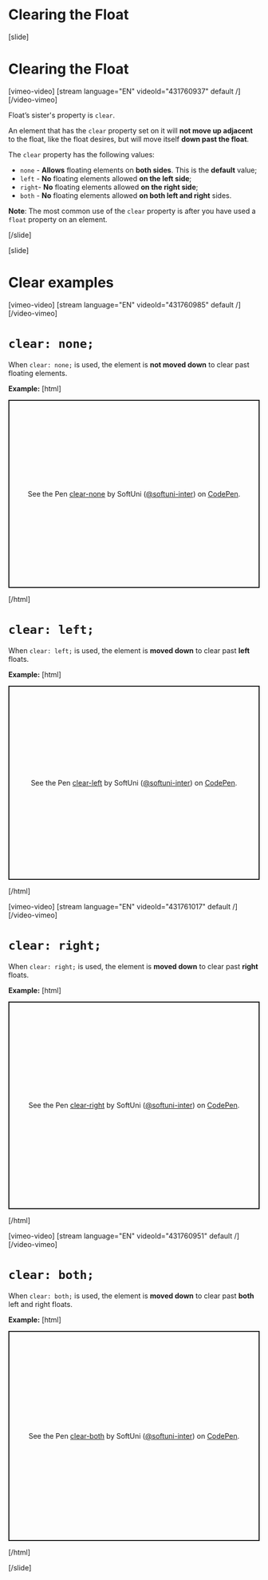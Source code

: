 # Clearing the Float

[slide]

# Clearing the Float

[vimeo-video]
[stream language="EN" videoId="431760937" default /]
[/video-vimeo]

Float’s sister's property is `clear`.

An element that has the `clear` property set on it will **not move up adjacent** to the float, like the float desires, but will move itself **down past the float**.

The `clear` property has the following values:

* `none` - **Allows** floating elements on **both sides**. This is the **default** value;
* `left` - **No** floating elements allowed **on the left side**;
* `right`- **No** floating elements allowed **on the right side**;
* `both` - **No** floating elements allowed **on both left and right** sides.

**Note**: The most common use of the `clear` property is after you have used a `float` property on an element.

[/slide]

[slide]
# Clear examples

[vimeo-video]
[stream language="EN" videoId="431760985" default /]
[/video-vimeo]

# `clear: none;`

When `clear: none;` is used, the element is **not moved down** to clear past floating elements.

**Example:**
[html]
<p class="codepen" data-height="377" data-theme-id="39135" data-default-tab="result" data-user="softuni-inter" data-slug-hash="YzyRpoj" style="height: 377px; box-sizing: border-box; display: flex; align-items: center; justify-content: center; border: 2px solid; margin: 1em 0; padding: 1em;" data-pen-title="clear-none">
  <span>See the Pen <a href="https://codepen.io/softuni-inter/pen/YzyRpoj">
  clear-none</a> by SoftUni (<a href="https://codepen.io/softuni-inter">@softuni-inter</a>)
  on <a href="https://codepen.io">CodePen</a>.</span>
</p>
<script async src="https://static.codepen.io/assets/embed/ei.js"></script>

[/html]

# `clear: left;`

When `clear: left;` is used, the element is **moved down** to clear past **left** floats.

**Example:**
[html]
<p class="codepen" data-height="389" data-theme-id="39135" data-default-tab="result" data-user="softuni-inter" data-slug-hash="XWmyNvM" style="height: 389px; box-sizing: border-box; display: flex; align-items: center; justify-content: center; border: 2px solid; margin: 1em 0; padding: 1em;" data-pen-title="clear-left">
  <span>See the Pen <a href="https://codepen.io/softuni-inter/pen/XWmyNvM">
  clear-left</a> by SoftUni (<a href="https://codepen.io/softuni-inter">@softuni-inter</a>)
  on <a href="https://codepen.io">CodePen</a>.</span>
</p>
<script async src="https://static.codepen.io/assets/embed/ei.js"></script>

[/html]

[vimeo-video]
[stream language="EN" videoId="431761017" default /]
[/video-vimeo]

# `clear: right;`

When `clear: right;` is used, the element is **moved down** to clear past **right** floats.

**Example:**
[html]
<p class="codepen" data-height="416" data-theme-id="39135" data-default-tab="result" data-user="softuni-inter" data-slug-hash="GRpwrgz" style="height: 416px; box-sizing: border-box; display: flex; align-items: center; justify-content: center; border: 2px solid; margin: 1em 0; padding: 1em;" data-pen-title="clear-right">
  <span>See the Pen <a href="https://codepen.io/softuni-inter/pen/GRpwrgz">
  clear-right</a> by SoftUni (<a href="https://codepen.io/softuni-inter">@softuni-inter</a>)
  on <a href="https://codepen.io">CodePen</a>.</span>
</p>
<script async src="https://static.codepen.io/assets/embed/ei.js"></script>

[/html]

[vimeo-video]
[stream language="EN" videoId="431760951" default /]
[/video-vimeo]

# `clear: both;`

When `clear: both;` is used, the element is **moved down** to clear past **both** left and right floats.

**Example:**
[html]
<p class="codepen" data-height="421" data-theme-id="39135" data-default-tab="result" data-user="softuni-inter" data-slug-hash="mdeQRJv" style="height: 421px; box-sizing: border-box; display: flex; align-items: center; justify-content: center; border: 2px solid; margin: 1em 0; padding: 1em;" data-pen-title="clear-both">
  <span>See the Pen <a href="https://codepen.io/softuni-inter/pen/mdeQRJv">
  clear-both</a> by SoftUni (<a href="https://codepen.io/softuni-inter">@softuni-inter</a>)
  on <a href="https://codepen.io">CodePen</a>.</span>
</p>
<script async src="https://static.codepen.io/assets/embed/ei.js"></script>

[/html]

[/slide]